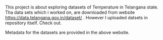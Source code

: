 This project is about exploring datasets of Temperature in Telangana state. Tha data sets which i worked on, are downloaded from website 
https://data.telangana.gov.in/dataset/ . However I uploaded datsets in repository itself. Check out.

Metadata for the datasets are provided in the above website.
